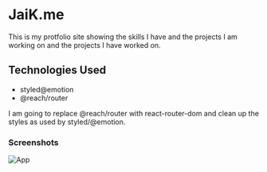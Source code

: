 # JaiK.me
This is my protfolio site showing the skills I have and the projects I am working on and the projects I have worked on.

## Technologies Used
- styled@emotion
- @reach/router

I am going to replace @reach/router with react-router-dom and clean up the styles as used by styled/@emotion.

### Screenshots
![App](https://raw.githubusercontent.com/iJKTen/ijk.me/master/projects/JaiK.png)

